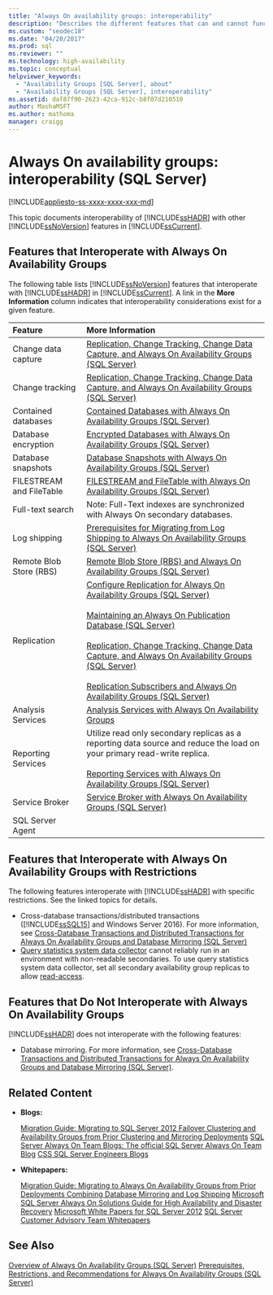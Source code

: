 ```yaml
---
title: "Always On availability groups: interoperability"
description: "Describes the different features that can and cannot function alongside an Always On availability group."
ms.custom: "seodec18"
ms.date: "04/20/2017"
ms.prod: sql
ms.reviewer: ""
ms.technology: high-availability
ms.topic: conceptual
helpviewer_keywords: 
  - "Availability Groups [SQL Server], about"
  - "Availability Groups [SQL Server], interoperability"
ms.assetid: daf87f90-2623-42ca-912c-b8f07d210510
author: MashaMSFT
ms.author: mathoma
manager: craigg
---
```

# Always On availability groups: interoperability (SQL Server)
[!INCLUDE[appliesto-ss-xxxx-xxxx-xxx-md](../../../includes/appliesto-ss-xxxx-xxxx-xxx-md.md)]

This topic documents interoperability of [!INCLUDE[ssHADR](../../../includes/sshadr-md.md)] with other [!INCLUDE[ssNoVersion](../../../includes/ssnoversion-md.md)] features in [!INCLUDE[ssCurrent](../../../includes/sscurrent-md.md)].

## <a name="Interop"></a> Features that Interoperate with Always On Availability Groups

The following table lists [!INCLUDE[ssNoVersion](../../../includes/ssnoversion-md.md)] features that interoperate with [!INCLUDE[ssHADR](../../../includes/sshadr-md.md)] in [!INCLUDE[ssCurrent](../../../includes/sscurrent-md.md)]. A link in the **More Information** column indicates that interoperability considerations exist for a given feature.

|Feature|More Information|
|:------|:---------------|
|Change data capture|[Replication, Change Tracking, Change Data Capture, and Always On Availability Groups &#40;SQL Server&#41;](../../../database-engine/availability-groups/windows/replicate-track-change-data-capture-always-on-availability.md)|
|Change tracking|[Replication, Change Tracking, Change Data Capture, and Always On Availability Groups &#40;SQL Server&#41;](../../../database-engine/availability-groups/windows/replicate-track-change-data-capture-always-on-availability.md)|
|Contained databases|[Contained Databases with Always On Availability Groups &#40;SQL Server&#41;](../../../database-engine/availability-groups/windows/contained-databases-with-always-on-availability-groups-sql-server.md)|
|Database encryption|[Encrypted Databases with Always On Availability Groups &#40;SQL Server&#41;](../../../database-engine/availability-groups/windows/encrypted-databases-with-always-on-availability-groups-sql-server.md)|
|Database snapshots|[Database Snapshots with Always On Availability Groups &#40;SQL Server&#41;](../../../database-engine/availability-groups/windows/database-snapshots-with-always-on-availability-groups-sql-server.md)|
|FILESTREAM and FileTable|[FILESTREAM and FileTable with Always On Availability Groups &#40;SQL Server&#41;](../../../database-engine/availability-groups/windows/filestream-and-filetable-with-always-on-availability-groups-sql-server.md)|
|Full-text search|Note: Full-Text indexes are synchronized with Always On secondary databases.|
|Log shipping|[Prerequisites for Migrating from Log Shipping to Always On Availability Groups &#40;SQL Server&#41;](../../../database-engine/availability-groups/windows/prereqs-migrating-log-shipping-to-always-on-availability-groups.md)|
|Remote Blob Store (RBS)|[Remote Blob Store &#40;RBS&#41; and Always On Availability Groups &#40;SQL Server&#41;](../../../database-engine/availability-groups/windows/remote-blob-store-rbs-and-always-on-availability-groups-sql-server.md)|
|Replication|[Configure Replication for Always On Availability Groups &#40;SQL Server&#41;](../../../database-engine/availability-groups/windows/configure-replication-for-always-on-availability-groups-sql-server.md)<br /><br /> [Maintaining an Always On Publication Database &#40;SQL Server&#41;](../../../database-engine/availability-groups/windows/maintaining-an-always-on-publication-database-sql-server.md)<br /><br /> [Replication, Change Tracking, Change Data Capture, and Always On Availability Groups &#40;SQL Server&#41;](../../../database-engine/availability-groups/windows/replicate-track-change-data-capture-always-on-availability.md)<br /><br /> [Replication Subscribers and Always On Availability Groups &#40;SQL Server&#41;](../../../database-engine/availability-groups/windows/replication-subscribers-and-always-on-availability-groups-sql-server.md)|
|Analysis Services|[Analysis Services with Always On Availability Groups](../../../database-engine/availability-groups/windows/analysis-services-with-always-on-availability-groups.md)|
|Reporting Services|Utilize read only secondary replicas as a reporting data source and reduce the load on your primary read-write replica.<br /><br /> [Reporting Services with Always On Availability Groups &#40;SQL Server&#41;](../../../database-engine/availability-groups/windows/reporting-services-with-always-on-availability-groups-sql-server.md)|
|Service Broker|[Service Broker with Always On Availability Groups &#40;SQL Server&#41;](../../../database-engine/availability-groups/windows/service-broker-with-always-on-availability-groups-sql-server.md)|
|SQL Server Agent|&nbsp;|

## <a name="restrictions"></a> Features that Interoperate with Always On Availability Groups with Restrictions

The following features interoperate with [!INCLUDE[ssHADR](../../../includes/sshadr-md.md)] with specific restrictions. See the linked topics for details.

- Cross-database transactions/distributed transactions ([!INCLUDE[ssSQL15](../../../includes/sssql15-md.md)] and Windows Server 2016). For more information, see [Cross-Database Transactions and Distributed Transactions for Always On Availability Groups and Database Mirroring &#40;SQL Server&#41;](../../../database-engine/availability-groups/windows/transactions-always-on-availability-and-database-mirroring.md)
- [Query statistics system data collector](../../../relational-databases/data-collection/system-data-collection-set-reports.md#Query) cannot reliably run in an environment with non-readable secondaries. To use query statistics system data collector, set all secondary availability group replicas to allow [read-access](configure-read-only-access-on-an-availability-replica-sql-server.md). 

## <a name="NoInterop"></a> Features that Do Not Interoperate with Always On Availability Groups

[!INCLUDE[ssHADR](../../../includes/sshadr-md.md)] does not interoperate with the following features:

- Database mirroring. For more information, see [Cross-Database Transactions and Distributed Transactions for Always On Availability Groups and Database Mirroring &#40;SQL Server&#41;](../../../database-engine/availability-groups/windows/transactions-always-on-availability-and-database-mirroring.md).

## <a name="RelatedContent"></a> Related Content

- **Blogs:**

  [Migration Guide: Migrating to SQL Server 2012 Failover Clustering and Availability Groups from Prior Clustering and Mirroring Deployments](https://blogs.msdn.microsoft.com/sqlalwayson/2012/04/09/now-available-migration-guide-migrating-to-sql-server-2012-failover-clustering-and-availability-groups-from-prior-clustering-and-mirroring-deployments/)
  [SQL Server Always On Team Blogs: The official SQL Server Always On Team Blog](https://blogs.msdn.microsoft.com/sqlalwayson/)
  [CSS SQL Server Engineers Blogs](https://blogs.msdn.com/b/psssql/)

- **Whitepapers:**

  [Migration Guide: Migrating to Always On Availability Groups from Prior Deployments Combining Database Mirroring and Log Shipping](https://msdn.microsoft.com/library/jj635217)
  [Microsoft SQL Server Always On Solutions Guide for High Availability and Disaster Recovery](https://go.microsoft.com/fwlink/?LinkId=227600)
  [Microsoft White Papers for SQL Server 2012](https://msdn.microsoft.com/library/hh403491.aspx)
  [SQL Server Customer Advisory Team Whitepapers](https://techcommunity.microsoft.com/t5/DataCAT/bg-p/DataCAT/)

## See Also

[Overview of Always On Availability Groups &#40;SQL Server&#41;](../../../database-engine/availability-groups/windows/overview-of-always-on-availability-groups-sql-server.md)
[Prerequisites, Restrictions, and Recommendations for Always On Availability Groups &#40;SQL Server&#41;](../../../database-engine/availability-groups/windows/prereqs-restrictions-recommendations-always-on-availability.md)
